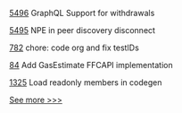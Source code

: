 
[5496](https://github.com/hyperledger/besu/pull/5496) GraphQL Support for withdrawals

[5495](https://github.com/hyperledger/besu/pull/5495) NPE in peer discovery disconnect

[782](https://github.com/hyperledger/aries-mobile-agent-react-native/pull/782) chore: code org and fix testIDs

[84](https://github.com/hyperledger/firefly-evmconnect/pull/84) Add GasEstimate FFCAPI implementation

[1325](https://github.com/hyperledger/solang/pull/1325) Load readonly members in codegen


[See more >>>](https://start-here.hyperledger.org/pull-requests)
